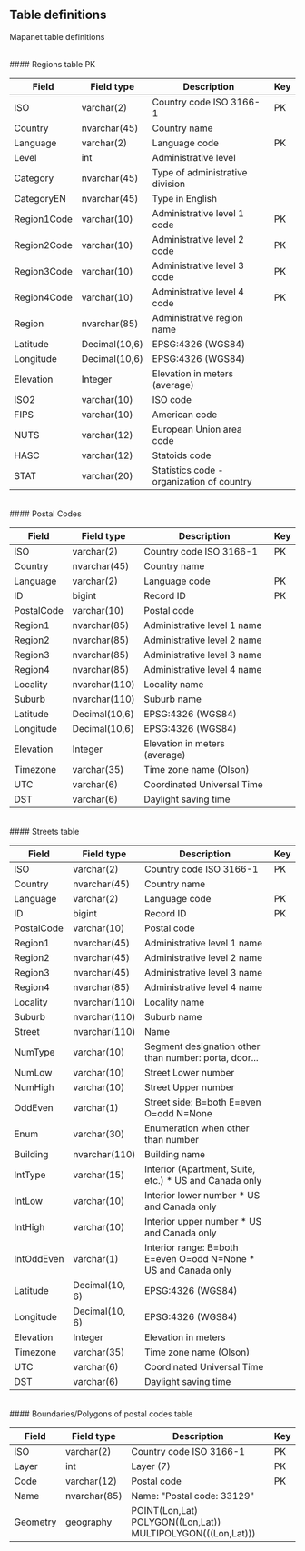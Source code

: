 ## Table definitions
Mapanet table definitions

<br>
#### Regions table

<table class="table table-bordered table-striped">
<thead>
  <tr><th width="15%">Field</th><th width="15%">Field type</th><th width="70%">Description</th><th width="20">Key</th></tr>
</thead>
<tbody>
  <tr><td>ISO</td><td>varchar(2)</td><td>Country code ISO 3166-1</td><td>PK</td></tr>
  <tr><td>Country</td><td>nvarchar(45)</td><td>Country name</td><td>&nbsp;</td></tr>
  <tr><td>Language</td><td>varchar(2)</td><td>Language code</td><td>PK</td></tr>
  <tr><td>Level</td><td>int</td><td>Administrative level</td><td></td>PK</tr>
  <tr><td>Category</td><td>nvarchar(45)</td><td>Type of administrative division</td><td>&nbsp;</td></tr>
  <tr><td>CategoryEN</td><td>nvarchar(45)</td><td>Type in English</td><td>&nbsp;</td></tr>
  <tr><td>Region1Code</td><td>varchar(10)</td><td>Administrative level 1 code</td><td>PK</td></tr>
  <tr><td>Region2Code</td><td>varchar(10)</td><td>Administrative level 2 code</td><td>PK</td></tr>
  <tr><td>Region3Code</td><td>varchar(10)</td><td>Administrative level 3 code</td><td>PK</td></tr>
  <tr><td>Region4Code</td><td>varchar(10)</td><td>Administrative level 4 code</td><td>PK</td></tr>
  <tr><td>Region</td><td>nvarchar(85)</td><td>Administrative region name</td><td></td></tr>
  <tr><td>Latitude</td><td>Decimal(10,6)</td><td>EPSG:4326 (WGS84)</td><td>&nbsp;</td></tr>
  <tr><td>Longitude</td><td>Decimal(10,6)</td><td>EPSG:4326 (WGS84)</td><td>&nbsp;</td></tr>
  <tr><td>Elevation</td><td>Integer</td><td>Elevation in meters (average)</td><td>&nbsp;</td></tr>
  <tr><td>ISO2</td><td>varchar(10)</td><td>ISO code</td><td>&nbsp;</td></tr>
  <tr><td>FIPS</td><td>varchar(10)</td><td>American code</td><td>&nbsp;</td></tr>
  <tr><td>NUTS</td><td>varchar(12)</td><td>European Union area code</td><td>&nbsp;</td></tr>
  <tr><td>HASC</td><td>varchar(12)</td><td>Statoids code</td><td>&nbsp;</td></tr>
  <tr><td>STAT</td><td>varchar(20)</td><td>Statistics code - organization of country</td><td>&nbsp;</td></tr>
</tbody>
</table>

<br>
#### Postal Codes

<table class="table table-bordered table-striped">
<thead>
  <tr><th width="15%">Field</th><th width="15%">Field type</th><th width="70%">Description</th><th width="20">Key</th></tr>
</thead>
<tbody>
  <tr><td>ISO</td><td>varchar(2)</td><td>Country code ISO 3166-1</td><td>PK</td></tr>
  <tr><td>Country</td><td>nvarchar(45)</td><td>Country name</td><td>&nbsp;</td></tr>
  <tr><td>Language</td><td>varchar(2)</td><td>Language code</td><td>PK</td></tr>
  <tr><td>ID</td><td>bigint</td><td>Record ID</td><td>PK</td></tr>
  <tr><td>PostalCode</td><td>varchar(10)</td><td>Postal code</td><td>&nbsp;</td></tr>
  <tr><td>Region1</td><td>nvarchar(85)</td><td>Administrative level 1 name</td><td>&nbsp;</td></tr>				
  <tr><td>Region2</td><td>nvarchar(85)</td><td>Administrative level 2 name</td><td>&nbsp;</td></tr>				
  <tr><td>Region3</td><td>nvarchar(85)</td><td>Administrative level 3 name</td><td>&nbsp;</td></tr>				
  <tr><td>Region4</td><td>nvarchar(85)</td><td>Administrative level 4 name</td><td>&nbsp;</td></tr>
  <tr><td>Locality</td><td>nvarchar(110)</td><td>Locality name</td><td>&nbsp;</td></tr>
  <tr><td>Suburb</td><td>nvarchar(110)</td><td>Suburb name</td><td>&nbsp;</td></tr>
  <tr><td>Latitude</td><td>Decimal(10,6)</td><td>EPSG:4326 (WGS84)</td><td>&nbsp;</td></tr>
  <tr><td>Longitude</td><td>Decimal(10,6)</td><td>EPSG:4326 (WGS84)</td><td>&nbsp;</td></tr>
  <tr><td>Elevation</td><td>Integer</td><td>Elevation in meters (average)</td><td>&nbsp;</td></tr>
  <tr><td>Timezone</td><td>varchar(35)</td><td>Time zone name (Olson)</td><td>&nbsp;</td></tr>
  <tr><td>UTC</td><td>varchar(6)</td><td>Coordinated Universal Time</td><td>&nbsp;</td></tr>
  <tr><td>DST</td><td>varchar(6)</td><td>Daylight saving time</td><td>&nbsp;</td></tr>
</tbody>
</table>

<br>
#### Streets table

<table class="table table-bordered table-striped">
<thead>
  <tr><th width="15%">Field</th><th width="15%">Field type</th><th width="70%">Description</th><th width="20">Key</th></tr>
</thead>
<tbody>
  <tr><td>ISO</td><td>varchar(2)</td><td>Country code ISO 3166-1</td><td>PK</td></tr>
  <tr><td>Country</td><td>nvarchar(45)</td><td>Country name</td><td>&nbsp;</td></tr>
  <tr><td>Language</td><td>varchar(2)</td><td>Language code</td><td>PK</td></tr>
  <tr><td>ID</td><td>bigint</td><td>Record ID</td><td>PK</td></tr>
  <tr><td>PostalCode</td><td>varchar(10)</td><td>Postal code</td><td>&nbsp;</td></tr>
  <tr><td>Region1</td><td>nvarchar(45)</td><td>Administrative level 1 name</td><td>&nbsp;</td></tr>				
  <tr><td>Region2</td><td>nvarchar(45)</td><td>Administrative level 2 name</td><td>&nbsp;</td></tr>				
  <tr><td>Region3</td><td>nvarchar(45)</td><td>Administrative level 3 name</td><td>&nbsp;</td></tr>				
  <tr><td>Region4</td><td>nvarchar(85)</td><td>Administrative level 4 name</td><td>&nbsp;</td></tr>
  <tr><td>Locality</td><td>nvarchar(110)</td><td>Locality name</td><td>&nbsp;</td></tr>
  <tr><td>Suburb</td><td>nvarchar(110)</td><td>Suburb name</td><td>&nbsp;</td></tr>
  <tr><td>Street</td><td>nvarchar(110)</td><td>Name</td><td>&nbsp;</td></tr>
  <tr><td>NumType</td><td>varchar(10)</td><td>Segment designation other than number: porta, door...</td><td>&nbsp;</td></tr>
  <tr><td>NumLow</td><td>varchar(10)</td><td>Street Lower number</td><td>&nbsp;</td></tr>
  <tr><td>NumHigh</td><td>varchar(10)</td><td>Street Upper number</td><td>&nbsp;</td></tr>
  <tr><td>OddEven</td><td>varchar(1)</td><td>Street side: B=both E=even O=odd N=None</td><td>&nbsp;</td></tr>
  <tr><td>Enum</td><td>varchar(30)</td><td>Enumeration when other than number</td><td>&nbsp;</td></tr>
  <tr><td>Building</td><td>nvarchar(110)</td><td>Building name</td><td>&nbsp;</td></tr>
  <tr><td>IntType</td><td>varchar(15)</td><td>Interior (Apartment, Suite, etc.) * US and Canada only</td><td>&nbsp;</td></tr>
  <tr><td>IntLow</td><td>varchar(10)</td><td>Interior lower number * US and Canada only</td><td>&nbsp;</td></tr>
  <tr><td>IntHigh</td><td>varchar(10)</td><td>Interior upper number * US and Canada only</td><td>&nbsp;</td></tr>
  <tr><td>IntOddEven</td><td>varchar(1)</td><td>Interior range: B=both E=even O=odd N=None * US and Canada only</td><td>&nbsp;</td></tr>
  <tr><td>Latitude</td><td>Decimal(10, 6)</td><td>EPSG:4326 (WGS84)</td><td>&nbsp;</td></tr>
  <tr><td>Longitude</td><td>Decimal(10, 6)</td><td>EPSG:4326 (WGS84)</td><td>&nbsp;</td></tr>
  <tr><td>Elevation</td><td>Integer</td><td>Elevation in meters</td><td>&nbsp;</td></tr>
  <tr><td>Timezone</td><td>varchar(35)</td><td>Time zone name (Olson)</td><td>&nbsp;</td></tr>
  <tr><td>UTC</td><td>varchar(6)</td><td>Coordinated Universal Time</td><td>&nbsp;</td></tr>
  <tr><td>DST</td><td>varchar(6)</td><td>Daylight saving time</td><td>&nbsp;</td></tr>
</tbody>
</table>

<br>
#### Boundaries/Polygons of postal codes table

<table class="table table-bordered table-striped">
<thead>
  <tr><th width="15%">Field</th><th width="15%">Field type</th><th width="70%">Description</th><th width="20">Key</th></tr>
</thead>
<tbody>
  <tr><td>ISO</td><td>varchar(2)</td><td>Country code ISO 3166-1</td><td>PK</td></tr>
  <tr><td>Layer</td><td>int</td><td>Layer (7)</td><td>PK</td></tr>
  <tr><td>Code</td><td>varchar(12)</td><td>Postal code</td><td>PK</td></tr>
  <tr><td>Name</td><td>nvarchar(85)</td><td>Name: "Postal code: 33129"</td><td>&nbsp;</td></tr>
  <tr><td>Geometry</td><td>geography</td><td>POINT(Lon,Lat)&nbsp; POLYGON((Lon,Lat))&nbsp; MULTIPOLYGON(((Lon,Lat)))</td><td>&nbsp;</td></tr>				
  </tbody>
</table>
